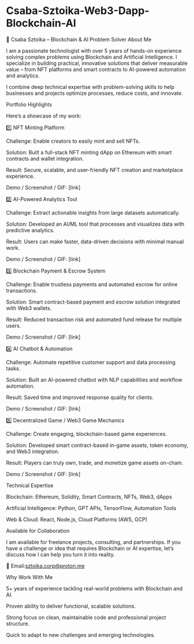 # Csaba-Sztoika-Web3-Dapp-Blockchain-AI

🚀 Csaba Sztoika – Blockchain & AI Problem Solver
About Me

I am a passionate technologist with over 5 years of hands-on experience solving complex problems using Blockchain and Artificial Intelligence. I specialize in building practical, innovative solutions that deliver measurable value – from NFT platforms and smart contracts to AI-powered automation and analytics.

I combine deep technical expertise with problem-solving skills to help businesses and projects optimize processes, reduce costs, and innovate.

Portfolio Highlights

Here’s a showcase of my work:

1️⃣ NFT Minting Platform

Challenge: Enable creators to easily mint and sell NFTs.

Solution: Built a full-stack NFT minting dApp on Ethereum with smart contracts and wallet integration.

Result: Secure, scalable, and user-friendly NFT creation and marketplace experience.

Demo / Screenshot / GIF: [link]

2️⃣ AI-Powered Analytics Tool

Challenge: Extract actionable insights from large datasets automatically.

Solution: Developed an AI/ML tool that processes and visualizes data with predictive analytics.

Result: Users can make faster, data-driven decisions with minimal manual work.

Demo / Screenshot / GIF: [link]

3️⃣ Blockchain Payment & Escrow System

Challenge: Enable trustless payments and automated escrow for online transactions.

Solution: Smart contract-based payment and escrow solution integrated with Web3 wallets.

Result: Reduced transaction risk and automated fund release for multiple users.

Demo / Screenshot / GIF: [link]

4️⃣ AI Chatbot & Automation

Challenge: Automate repetitive customer support and data processing tasks.

Solution: Built an AI-powered chatbot with NLP capabilities and workflow automation.

Result: Saved time and improved response quality for clients.

Demo / Screenshot / GIF: [link]

5️⃣ Decentralized Game / Web3 Game Mechanics

Challenge: Create engaging, blockchain-based game experiences.

Solution: Developed smart contract-based in-game assets, token economy, and Web3 integration.

Result: Players can truly own, trade, and monetize game assets on-chain.

Demo / Screenshot / GIF: [link]

Technical Expertise

Blockchain: Ethereum, Solidity, Smart Contracts, NFTs, Web3, dApps

Artificial Intelligence: Python, GPT APIs, TensorFlow, Automation Tools

Web & Cloud: React, Node.js, Cloud Platforms (AWS, GCP)

Available for Collaboration

I am available for freelance projects, consulting, and partnerships.
If you have a challenge or idea that requires Blockchain or AI expertise, let’s discuss how I can help you turn it into reality.

📧 Email:sztoika.corp@proton.me


Why Work With Me

5+ years of experience tackling real-world problems with Blockchain and AI.

Proven ability to deliver functional, scalable solutions.

Strong focus on clean, maintainable code and professional project structure.

Quick to adapt to new challenges and emerging technologies.
